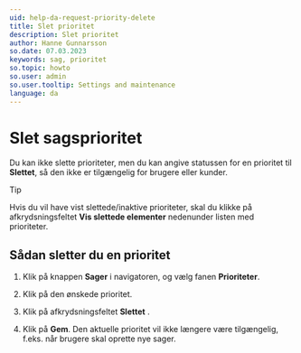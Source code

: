 ```yaml
---
uid: help-da-request-priority-delete
title: Slet prioritet
description: Slet prioritet
author: Hanne Gunnarsson
so.date: 07.03.2023
keywords: sag, prioritet
so.topic: howto
so.user: admin
so.user.tooltip: Settings and maintenance
language: da
---
```


# Slet sagsprioritet

Du kan ikke slette prioriteter, men du kan angive statussen for en prioritet til **Slettet**, så den ikke er tilgængelig for brugere eller kunder.

> [!TIP]
> Hvis du vil have vist slettede/inaktive prioriteter, skal du klikke på afkrydsningsfeltet **Vis slettede elementer** nedenunder listen med prioriteter.

## Sådan sletter du en prioritet

1. Klik på knappen **Sager** i navigatoren, og vælg fanen **Prioriteter**.

1. Klik på den ønskede prioritet.

1. Klik på afkrydsningsfeltet **Slettet** .

1. Klik på **Gem**. Den aktuelle prioritet vil ikke længere være tilgængelig, f.eks. når brugere skal oprette nye sager.

<!-- Referenced images -->
